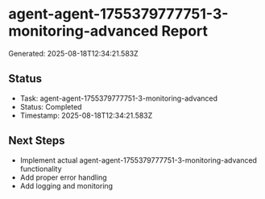# agent-agent-1755379777751-3-monitoring-advanced Report

Generated: 2025-08-18T12:34:21.583Z

## Status
- Task: agent-agent-1755379777751-3-monitoring-advanced
- Status: Completed
- Timestamp: 2025-08-18T12:34:21.583Z

## Next Steps
- Implement actual agent-agent-1755379777751-3-monitoring-advanced functionality
- Add proper error handling
- Add logging and monitoring

